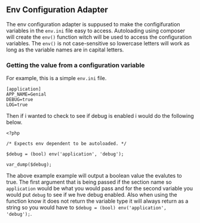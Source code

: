 ## Env Configuration Adapter
The env configuration adapter is suppused to make the configifuration variables in the `env.ini` file easy to access. Autoloading using composer will create the `env()` function witch will be used to access the configuration variables. The `env()` is not case-sensitive so lowercase letters will work as long as the variable names are in capital letters.

### Getting the value from a configuration variable
For example, this is a simple `env.ini` file.
```
[application]
APP_NAME=Genial
DEBUG=true
LOG=true
```
Then if i wanted to check to see if debug is enabled i would do the following below.
```
<?php

/* Expects env dependent to be autoloaded. */

$debug = (bool) env('application', 'debug');

var_dump($debug);
```
The above example example will output a boolean value the evalutes to true. The first argument that is being passed if the section name so `application` would be what you would pass and for the second variable you would put `debug` to see if we hve debug enabled. Also when using the function know it does not return the variable type it will always return as a string so you would have to `$debug = (bool) env('application', 'debug');`.
